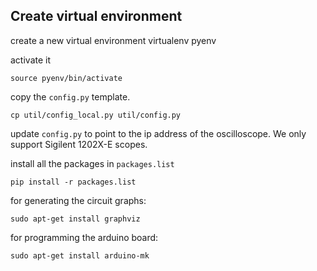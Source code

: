 ## Create virtual environment

create a new virtual environment
	virtualenv pyenv

activate it

	source pyenv/bin/activate

copy the `config.py` template.

 	cp util/config_local.py util/config.py

update `config.py` to point to the ip address of the oscilloscope. We only support Sigilent 1202X-E scopes. 

install all the packages in `packages.list`

	pip install -r packages.list

for generating the circuit graphs:

	sudo apt-get install graphviz

for programming the arduino board:

	sudo apt-get install arduino-mk

